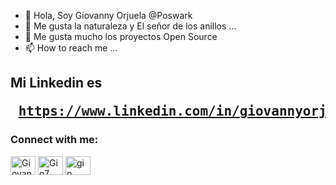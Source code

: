 - 👋 Hola, Soy Giovanny Orjuela @Poswark
- 👀 Me gusta la naturaleza y El señor de los anillos ...
- 💞️ Me gusta mucho los proyectos Open Source
- 📫 How to reach me ...

Mi Linkedin es <pre> https://www.linkedin.com/in/giovannyorjuel2/ </pre>
---

<h3 align="left">Connect with me:</h3>
<p align="left">

<a href="https://www.linkedin.com/in/giovannyorjuel2" target="blank"><img align="center" src="https://raw.githubusercontent.com/rahuldkjain/github-profile-readme-generator/master/src/images/icons/Social/linked-in-alt.svg" alt="Giovanny" height="30" width="40" /></a>
<a href="https://www.instagram.com/giovannyorjuel2/?hl=es" target="blank"><img align="center" src="https://raw.githubusercontent.com/rahuldkjain/github-profile-readme-generator/master/src/images/icons/Social/instagram.svg" alt="Gio7" height="30" width="40" /></a>
<a href="https://www.youtube.com/" target="blank"><img align="center" src="https://raw.githubusercontent.com/rahuldkjain/github-profile-readme-generator/master/src/images/icons/Social/youtube.svg" alt="gio" height="30" width="40" /></a>
</p>
